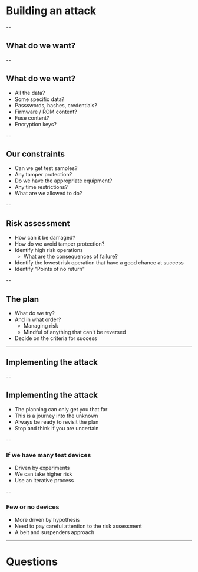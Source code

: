 # Building an attack

--
## What do we want?

--
## What do we want?
- All the data?
- Some specific data?
- Passswords, hashes, credentials?
- Firmware / ROM content?
- Fuse content?
- Encryption keys?

-- 
## Our constraints
- Can we get test samples?
- Any tamper protection?
- Do we have the appropriate equipment?
- Any time restrictions?
- What are we allowed to do?

--
## Risk assessment
- How can it be damaged?
- How do we avoid tamper protection?
- Identify high risk operations
    - What are the consequences of failure?
- Identify the lowest risk operation that have a good chance at success
- Identify "Points of no return"

--
## The plan
- What do we try?
- And in what order?
    - Managing risk
    - Mindful of anything that can't be reversed
- Decide on the criteria for success

---
## Implementing the attack

--
## Implementing the attack
- The planning can only get you that far
- This is a journey into the unknown
- Always be ready to revisit the plan
- Stop and think if you are uncertain

--
### If we have many test devices
- Driven by experiments
- We can take higher risk
- Use an iterative process

--
### Few or no devices
- More driven by hypothesis
- Need to pay careful attention to the risk assessment
- A belt and suspenders approach

---
# Questions